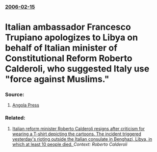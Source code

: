 ### [2006-02-15](/news/2006/02/15/index.md)

#  Italian ambassador Francesco Trupiano apologizes to Libya on behalf of Italian minister of Constitutional Reform Roberto Calderoli, who suggested Italy use "force against Muslims." 




### Source:

1. [Angola Press](http://www.angolapress-angop.ao/noticia-e.asp?ID=416999)

### Related:

1. [ Italian reform minister Roberto Calderoli resigns after criticism for wearing a T-shirt depicting the cartoons. The incident triggered yesterday's rioting outside the Italian consulate in Benghazi, Libya, in which at least 10 people died. ](/news/2006/02/18/italian-reform-minister-roberto-calderoli-resigns-after-criticism-for-wearing-a-t-shirt-depicting-the-cartoons-the-incident-triggered-yest.md) _Context: Roberto Calderoli_
